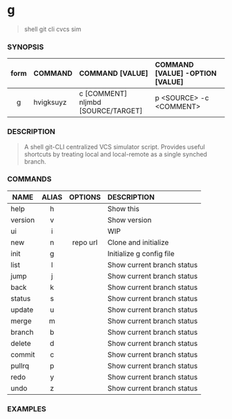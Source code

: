g
=
> shell git cli cvcs sim 


### SYNOPSIS
| form | COMMAND     | COMMAND [VALUE]                        | COMMAND [VALUE] -OPTION [VALUE]     |
|:----:|:------------|:---------------------------------------|:------------------------------------|
| g    | hvigksuyz   | c [COMMENT]<br>nljmbd [SOURCE/TARGET]  | p \<SOURCE> -c \<COMMENT>           |


### DESCRIPTION
> A shell git-CLI centralized VCS simulator script. Provides useful shortcuts by treating local and local-remote as a single synched branch.


### COMMANDS

NAME          | ALIAS  | OPTIONS  | DESCRIPTION
------------- |:------:|:--------:|:-----------
help          | h      |          | Show this
version       | v      |          | Show version   
ui            | i      |          | WIP
new           | n      | repo url | Clone and initialize
init          | g      |          | Initialize g config file
list          | l      |          | Show current branch status
jump          | j      |          | Show current branch status
back          | k      |          | Show current branch status
status        | s      |          | Show current branch status
update        | u      |          | Show current branch status
merge         | m      |          | Show current branch status
branch        | b      |          | Show current branch status
delete        | d      |          | Show current branch status
commit        | c      |          | Show current branch status
pullrq        | p      |          | Show current branch status
redo          | y      |          | Show current branch status
undo          | z      |          | Show current branch status


### EXAMPLES

